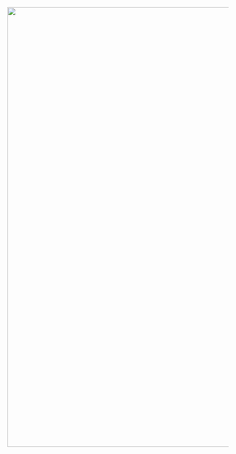 <pre>
<img src="https://user-images.githubusercontent.com/78029145/193518919-b446f813-6451-404b-bedf-8813e3aae51b.png" width="1000"> <img src="https://user-images.githubusercontent.com/78029145/193518944-c6b27421-db3f-4890-b261-e80992ac600b.png" width="1000"> <img src="https://user-images.githubusercontent.com/78029145/193519249-ec0ed508-dc75-471e-bba2-ad79253b91fb.png" width="1000"> 
</pre>



